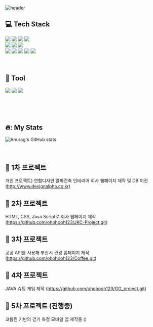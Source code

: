 

<!--
**ohohooh123/ohohooh123** is a ✨ _special_ ✨ repository because its `README.md` (this file) appears on your GitHub profile.

Here are some ideas to get you started:
### Hi there 👋
- 🔭 I’m currently working on ...
- 🌱 I’m currently learning ...
- 👯 I’m looking to collaborate on ...
- 🤔 I’m looking for help with ...
- 💬 Ask me about ...
- 📫 How to reach me: ...
- 😄 Pronouns: ...
- ⚡ Fun fact: ...
-->

![header](https://capsule-render.vercel.app/api?type=rounded&color=gradient&text=%20Yeonseo's&nbsp;git%20&height=300&fontSize=100&textBg=true)

## :computer: Tech Stack<br/>
<img src="https://img.shields.io/badge/C-A8B9CC?style=for-the-badge&logo=C&logoColor=white"> <img src="https://img.shields.io/badge/C++-00599C?style=for-the-badge&logo=cplusplus&logoColor=white"> <img src="https://img.shields.io/badge/JAVA-1E8CBE?style=for-the-badge&logo=Java&logoColor=white"> <img src="https://img.shields.io/badge/PYTHON-3776AB?style=for-the-badge&logo=python&logoColor=white">
<br/>
<img src="https://img.shields.io/badge/HTML5-E34F26?style=for-the-badge&logo=JavaScript&logoColor=black"> <img src="https://img.shields.io/badge/CSS3-1572B6?style=for-the-badge&logo=JavaScript&logoColor=black"> <img src="https://img.shields.io/badge/JavaScript-F7DF1E?style=for-the-badge&logo=JavaScript&logoColor=black">
<br/>
<img src="https://img.shields.io/badge/spring-6DB33F?style=for-the-badge&logo=spring&logoColor=black"> <img src="https://img.shields.io/badge/springboot-6DB33F?style=for-the-badge&logo=springboot&logoColor=black"> <img src="https://img.shields.io/badge/oracle-F80000?style=for-the-badge&logo=oracle&logoColor=black"> <img src="https://img.shields.io/badge/maria DB-003545?style=for-the-badge&logo=mariadb&logoColor=white"> <img src="https://img.shields.io/badge/MySQL-4479A1?style=for-the-badge&logo=MySQL&logoColor=white">
<br/><br/><br/>
## :hammer: Tool<br/>
<img src="https://img.shields.io/badge/visual studio code-007ACC?style=for-the-badge&logo=visualstudiocode&logoColor=black"> <img src="https://img.shields.io/badge/intellij idea-000000?style=for-the-badge&logo=intellijidea&logoColor=white"> <img src="https://img.shields.io/badge/eclipse ide-2C2255?style=for-the-badge&logo=JavaScript&logoColor=white"> 

<br><br><br>
## 🔥: My Stats<br/>

![Anurag's GitHub stats](https://github-readme-stats.vercel.app/api?username=ohohooh123&show_icons=true&theme=radical)
<br/><br/><br/>
## :pushpin: 1차 프로젝트
개인 프로젝트) 연합디자인 알파건축 인테리어 회사 웹페이지 제작 및 DB 이전
(http://www.designalpha.co.kr)
## :pushpin: 2차 프로젝트
HTML, CSS, Java Script로 회사 웹페이지 제작
(https://github.com/ohohooh123/JKC-Project.git)
## :pushpin: 3차 프로젝트
공공 API를 사용해 부산시 관광 홈페이지 제작
(https://github.com/ohohooh123/Coffee.git)
## :pushpin: 4차 프로젝트
JAVA 슈팅 게임 제작
(https://github.com/ohohooh123/GG_project.git)
## :pushpin: 5차 프로젝트 (진행중)
코틀린 기반의 걷기 측정 모바일 앱 제작중
()

